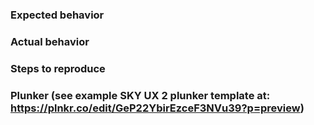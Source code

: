 ### Expected behavior

### Actual behavior

### Steps to reproduce

### Plunker (see example SKY UX 2 plunker template at: https://plnkr.co/edit/GeP22YbirEzceF3NVu39?p=preview)
